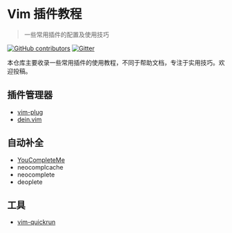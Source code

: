 # Vim 插件教程

> 一些常用插件的配置及使用技巧

[![GitHub contributors](https://img.shields.io/github/contributors/vim-china/plugins-tutorial.svg)](https://github.com/vim-china/plugins-tutorial/graphs/contributors)
[![Gitter](https://badges.gitter.im/vim-china/Lobby.svg)](https://gitter.im/vim-china/Lobby)

本仓库主要收录一些常用插件的使用教程，不同于帮助文档，专注于实用技巧。欢迎投稿。

## 插件管理器

- [vim-plug](vim-plug.md)
- [dein.vim](dein.md)

## 自动补全

- [YouCompleteMe](YouCompleteMe.md)
- neocomplcache
- neocomplete
- deoplete

## 工具

- [vim-quickrun](vim-quickrun.md)
